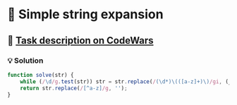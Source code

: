 # 📝 Simple string expansion

## 🔗 [Task description on CodeWars](https://www.codewars.com/kata/5a793fdbfd8c06d07f0000d5)

### 💡 Solution

```javascript
function solve(str) {
    while (/\d/g.test(str)) str = str.replace(/(\d*)\(([a-z]+)\)/gi, (_, n, c) => c.repeat(n || 1));
    return str.replace(/[^a-z]/g, '');
}
```
